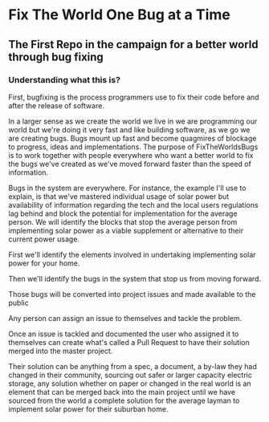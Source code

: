 # Fix The World One Bug at a Time

## The First Repo in the campaign for a better world through bug fixing

### Understanding what this is?

First, bugfixing is the process programmers use to fix their code before and after the release of software.

In a larger sense as we create the world we live in we are programming our world but we're doing it very fast and like building software, as we go we are creating bugs. Bugs mount up fast and become quagmires of blockage to progress, ideas and implementations. The purpose of FixTheWorldsBugs is to work together with people everywhere who want a better world to fix the bugs we've created as we've moved forward faster than the speed of information.

Bugs in the system are everywhere. For instance, the example I'll use to explain, is that we've mastered individual usage of solar power but availability of information regarding the tech and the local users regulations lag behind and block the potential for implementation for the average person. We will identify the blocks that stop the average person from implementing solar power as a viable supplement or alternative to their current power usage.

First we'll identify the elements involved in undertaking implementing solar power for your home.

Then we'll identify the bugs in the system that stop us from moving forward.

Those bugs will be converted into project issues and made available to the public

Any person can assign an issue to themselves and tackle the problem.

Once an issue is tackled and documented the user who assigned it to themselves can create what's called a Pull Request to have their solution merged into the master project.

Their solution can be anything from a spec, a document, a by-law they had changed in their community, sourcing out safer or larger capacity electric storage, any solution whether on paper or changed in the real world is an element that can be merged back into the main project until we have sourced from the world a complete solution for the average layman to implement solar power for their suburban home.



